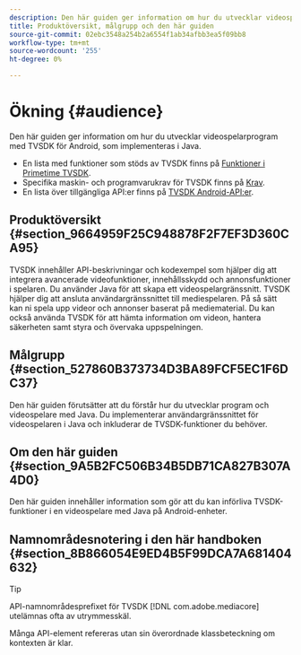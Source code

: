 ```yaml
---
description: Den här guiden ger information om hur du utvecklar videospelarprogram med TVSDK för Android, som implementeras i Java.
title: Produktöversikt, målgrupp och den här guiden
source-git-commit: 02ebc3548a254b2a6554f1ab34afbb3ea5f09bb8
workflow-type: tm+mt
source-wordcount: '255'
ht-degree: 0%

---
```


# Ökning {#audience}

Den här guiden ger information om hur du utvecklar videospelarprogram med TVSDK för Android, som implementeras i Java.

<!--<a id="section_FC24E86A2E6442B8A3769160769BBDFA"></a>-->

* En lista med funktioner som stöds av TVSDK finns på [Funktioner i Primetime TVSDK](../../../tvsdk-3x-android-prog/android-3x-introduction/overview-prod-audience-guide/android-3x-overview-of-the-player.md).
* Specifika maskin- och programvarukrav för TVSDK finns på [Krav](../../../tvsdk-3x-android-prog/android-3x-introduction/android-3x-requirements.md).
* En lista över tillgängliga API:er finns på [TVSDK Android-API:er](https://help.adobe.com/en_US/primetime/api/psdk/javadoc3.5/index.html).

## Produktöversikt {#section_9664959F25C948878F2F7EF3D360CA95}

TVSDK innehåller API-beskrivningar och kodexempel som hjälper dig att integrera avancerade videofunktioner, innehållsskydd och annonsfunktioner i spelaren. Du använder Java för att skapa ett videospelargränssnitt. TVSDK hjälper dig att ansluta användargränssnittet till mediespelaren. På så sätt kan ni spela upp videor och annonser baserat på mediematerial. Du kan också använda TVSDK för att hämta information om videon, hantera säkerheten samt styra och övervaka uppspelningen.

## Målgrupp {#section_527860B373734D3BA89FCF5EC1F6DC37}

Den här guiden förutsätter att du förstår hur du utvecklar program och videospelare med Java. Du implementerar användargränssnittet för videospelaren i Java och inkluderar de TVSDK-funktioner du behöver.

## Om den här guiden {#section_9A5B2FC506B34B5DB71CA827B307A4D0}

Den här guiden innehåller information som gör att du kan införliva TVSDK-funktioner i en videospelare med Java på Android-enheter.

## Namnområdesnotering i den här handboken {#section_8B866054E9ED4B5F99DCA7A681404632}

>[!TIP]
>
>API-namnområdesprefixet för TVSDK [!DNL com.adobe.mediacore] utelämnas ofta av utrymmesskäl.
>
>Många API-element refereras utan sin överordnade klassbeteckning om kontexten är klar.
